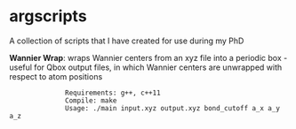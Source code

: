 # argscripts
A collection of scripts that I have created for use during my PhD

**Wannier Wrap**: wraps Wannier centers from an xyz file into a periodic box 
                  - useful for Qbox output files, in which Wannier centers are 
				  unwrapped with respect to atom positions
				  
				  Requirements: g++, c++11
				  Compile: make
				  Usage: ./main input.xyz output.xyz bond_cutoff a_x a_y a_z  
